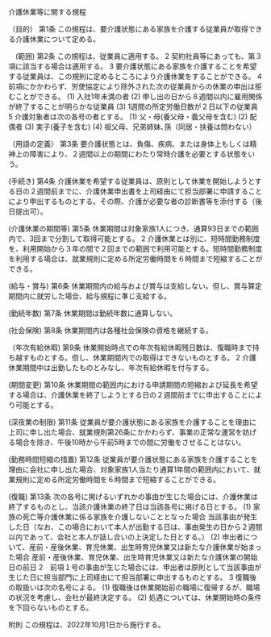 介護休業等に関する規程

（目的）
第1条	この規程は、要介護状態にある家族を介護する従業員が取得できる介護休業について定める。

　(範囲)
第2条	この規程は、従業員に適用する。
2	契約社員等にあっても、第３項に該当する場合は適用する。
3	要介護状態にある家族を介護することを希望する従業員は、この規則に定めるところにより介護休業をすることができる。
4	前項にかかわらず、労使協定により除外された次の従業員からの休業の申出は拒むことができる。
(1)	入社1年未満の者
(2)	申し出の日から８週間以内に雇用関係が終了することが明らかな従業員
(3)	1週間の所定労働日数が２日以下の従業員
5	介護対象者は次の各号の者とする。
(1)	父・母(養父母・義父母を含む)
(2)	配偶者
(3)	実子(養子を含む)
(4)	祖父母、兄弟姉妹､孫（同居・扶養は問わない）

（用語の定義）
第3条	要介護状態とは、負傷、疾病、または身体上もしくは精神上の障害により、２週間以上の期間にわたり常時介護を必要とする状態をいう。

(手続き)
第4条	介護休業を希望する従業員は、原則として休業を開始しようとする日の２週間前までに、介護休業申出書を上司経由にて担当部署に申請することにより申出するものとする。その際、介護が必要な者の診断書等を添付する（後日提出可）。

(介護休業の期間等)
第5条	休業期間は対象家族1人につき、通算93日までの範囲内で、3回まで分割して取得可能とする。
2	介護休業とは別に、短時間勤務制度を、利用開始から３年の間で２回までの範囲で利用可能とする。短時間勤務制度を利用する場合は、就業規則に定める所定労働時間を６時間まで短縮することができる。

 (給与・賞与)
第6条	休業期間内の給与および賞与は支給しない。但し、賞与算定期間内に就労した場合、給与規程に準じ支給する。

(勤続年数)
第7条	休業期間は勤続年数に通算しない。

(社会保険)
第8条	休業期間内は各種社会保険の資格を継続する。

（年次有給休暇)
第9条	休業開始時点での年次有給休暇残日数は、復職時まで持ち越すものとする。但し、休業期間内での取得はできないものとする。
2	介護休業期間中は出勤したものとみなし、年次有給休暇を付与する。

(期間変更)
第10条	休業期間の範囲内における申請期間の短縮および延長を希望する場合は、介護休業を終了しようとする日の２週間前までに申出することにより可能とする。

(深夜業の制限)
第11条	従業員が要介護状態にある家族を介護することを理由に上司に申し出た場合、就業規則第26条にかかわらず、事業の正常な運営を妨げる場合を除き、午後10時から午前5時までの間に労働をさせることはない。

(勤務時間短縮の措置)
第12条	従業員が要介護状態にある家族を介護することを理由に会社に申し出た場合、対象家族1人当たり通算1年間の範囲内において、就業規則に定める所定労働時間を６時間まで短縮することができる。

(復職)
第13条	次の各号に掲げるいずれかの事由が生じた場合には、介護休業は終了するものとし、当該介護休業の終了日は当該各号に掲げる日とする。
(1)	家族の死亡等介護休業に係る家族を介護しないこととなった場合
当該事由が発生した日（なお、この場合において本人が出勤する日は、事由発生の日から２週間以内であって、会社と本人が話し合いの上決定した日とする。）
(2)	申出者について、産前・産後休業、育児休業、出生時育児休業又は新たな介護休業が始まった場合
産前・産後休業、育児休業、出生時育児休業又は新たな介護休業の開始日の前日
2　前項１号の事由が生じた場合には、申出者は原則として当該事由が生じた日に担当部門に上司経由にて担当部署に申出するものとする。
3	復職後の取扱いは次の名号による。
(1)	復職後は休業開始前の職場に復帰するが、職場の状況を考慮し、会社が最終決定する。
(2)	処遇については、休業開始時の条件を下回らないものとする。

附則
この規程は、2022年10月1日から施行する。
